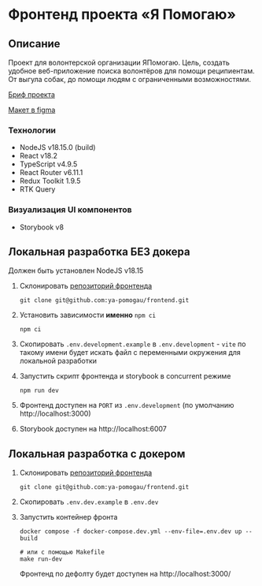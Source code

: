 # Фронтенд проекта «Я Помогаю»

## Описание

Проект для волонтерской организации ЯПомогаю. Цель, создать удобное веб-приложение поиска волонтёров для помощи реципиентам. От выгула собак, до помощи людям с ограниченными возможностями.

[Бриф проекта](https://narrow-mountain-bc1.notion.site/3-13-1880e7396a9c4bbda3d1f33103fd01af)

[Макет в figma](<https://www.figma.com/file/xYLbl9kLmcAwYCbAhCFMCy/%D0%AF%D0%9F%D0%BE%D0%BC%D0%BE%D0%B3%D0%B0%D1%8E-(Web)?type=design&node-id=179-1699&mode=design&t=CfyAFh2ogb8PkPuy-0>)

### Технологии

- NodeJS v18.15.0 (build)
- React v18.2
- TypeScript v4.9.5
- React Router v6.11.1
- Redux Toolkit 1.9.5
- RTK Query

### Визуализация UI компонентов

- Storybook v8

## Локальная разработка БЕЗ докера

Должен быть установлен NodeJS v18.15

1. Склонировать [репозиторий фронтенда](https://github.com/ya-pomogau/frontend)
   ```shell
   git clone git@github.com:ya-pomogau/frontend.git
   ```
2. Установить зависимости **именно** `npm ci`

   ```shell
   npm ci
   ```

3. Скопировать `.env.development.example` в `.env.development` - `vite` по такому имени будет искать файл с переменными окружения для локальной разработки
4. Запустить скрипт фронтенда и storybook в concurrent режиме

   ```shell
   npm run dev
   ```

5. Фронтенд доступен на `PORT` из `.env.development` (по умолчанию http://localhost:3000)
6. Storybook доступен на http://localhost:6007

## Локальная разработка c докером

1. Склонировать [репозиторий фронтенда](https://github.com/ya-pomogau/frontend)
   ```shell
   git clone git@github.com:ya-pomogau/frontend.git
   ```
2. Скопировать `.env.dev.example` в `.env.dev`
3. Запустить контейнер фронта

   ```shell
   docker compose -f docker-compose.dev.yml --env-file=.env.dev up --build

   # или с помощью Makefile
   make run-dev
   ```

   Фронтенд по дефолту будет доступен на http://localhost:3000/
